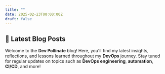 ```yaml
---
title: ""
date: 2025-02-23T00:00:00Z
draft: false
---
```


## 📖 Latest Blog Posts

Welcome to the **Dev Pollinate** blog! Here, you'll find my latest insights, reflections, and lessons learned throughout my **DevOps** journey. Stay tuned for regular updates on topics such as **DevOps engineering**, **automation**, **CI/CD**, and more!






